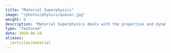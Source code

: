 ```yaml
---
title: "Material Superphysics"
image: "/photos/physics/quasar.jpg"
weight: 6
description: "Material Superphysics deals with the properties and dynamics of the physical universe. It reprsents The Soul of the Physical Universe"
type: "featured"
date: 2020-06-16
aliases:
  /articles/material
---
```




